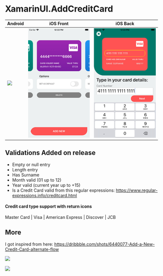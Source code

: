 # XamarinUI.AddCreditCard

Android | iOS Front | iOS Back
------------ | ------------- | ------------------
<img width="250" src="https://raw.githubusercontent.com/alexandresanlim/XamarinUI.AddCreditCard/master/XamarinUI.AddCreditCard/XamarinUI.AddCreditCard/src/screenshot/android.gif"/>| <img width="250" src="https://raw.githubusercontent.com/alexandresanlim/XamarinUI.AddCreditCard/master/XamarinUI.AddCreditCard/XamarinUI.AddCreditCard/src/screenshot/iosfront.png"/> | <img width="250" src="https://raw.githubusercontent.com/alexandresanlim/XamarinUI.AddCreditCard/master/XamarinUI.AddCreditCard/XamarinUI.AddCreditCard/src/screenshot/iosback.png"/>

## Validations Added on release
- Empty or null entry
- Length entry
- Has Surname
- Month valid (01 up to 12)
- Year valid (current year up to +15)
- Is a Credit Card valid from this regular expressions: https://www.regular-expressions.info/creditcard.html

#### Credit card type support with return icons
Master Card | Visa | American Express | Discover | JCB

## More
I got inspired from here:
https://dribbble.com/shots/6440077-Add-a-New-Credit-Card-alternate-flow

<a href="https://github.com/alexandresanlim/XamarinUI.MyGallery"><img src="https://github.com/alexandresanlim/XamarinUI.MyGallery/blob/master/xamarin_ui_gallery_head.png?raw=true" /></a>

<a href="https://snppts.dev/author/alexandresanlim" target="_blank"><img src="https://camo.githubusercontent.com/b72b502eb8f3df149f75f8a72f7d0f9f35728827/68747470733a2f2f7777772e736e707074732e6465762f696d672f736e707074732d62616467652e6a7067" /></a>
